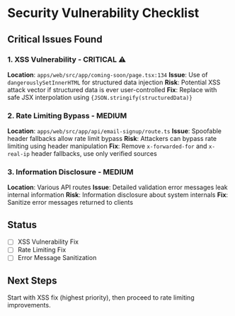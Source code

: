 # Security Vulnerability Checklist

## Critical Issues Found

### 1. XSS Vulnerability - CRITICAL ⚠️
**Location**: `apps/web/src/app/coming-soon/page.tsx:134`
**Issue**: Use of `dangerouslySetInnerHTML` for structured data injection
**Risk**: Potential XSS attack vector if structured data is ever user-controlled
**Fix**: Replace with safe JSX interpolation using `{JSON.stringify(structuredData)}`

### 2. Rate Limiting Bypass - MEDIUM
**Location**: `apps/web/src/app/api/email-signup/route.ts`
**Issue**: Spoofable header fallbacks allow rate limit bypass
**Risk**: Attackers can bypass rate limiting using header manipulation
**Fix**: Remove `x-forwarded-for` and `x-real-ip` header fallbacks, use only verified sources

### 3. Information Disclosure - MEDIUM  
**Location**: Various API routes
**Issue**: Detailed validation error messages leak internal information
**Risk**: Information disclosure about system internals
**Fix**: Sanitize error messages returned to clients

## Status
- [ ] XSS Vulnerability Fix
- [ ] Rate Limiting Fix  
- [ ] Error Message Sanitization

## Next Steps
Start with XSS fix (highest priority), then proceed to rate limiting improvements.